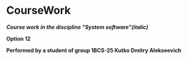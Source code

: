 # CourseWork
 
***Course work in the discipline "System software"(italic)***

**Option 12**

**Performed by a student of group 1BCS-25 Kutko Dmitry Alekseevich**
